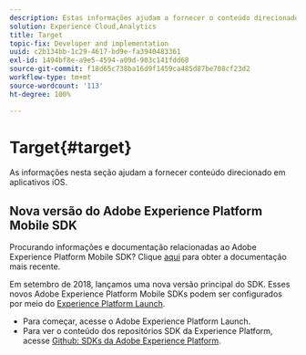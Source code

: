 ```yaml
---
description: Estas informações ajudam a fornecer o conteúdo direcionado nos aplicativos do iOS.
solution: Experience Cloud,Analytics
title: Target
topic-fix: Developer and implementation
uuid: c2b134bb-1c29-4617-bd9e-fa3940483361
exl-id: 1494bf8e-a9e5-4594-a09d-903c141fdd68
source-git-commit: f18d65c738ba16d9f1459ca485d87be708cf23d2
workflow-type: tm+mt
source-wordcount: '113'
ht-degree: 100%

---
```


# Target{#target}

As informações nesta seção ajudam a fornecer conteúdo direcionado em aplicativos iOS.

## Nova versão do Adobe Experience Platform Mobile SDK

Procurando informações e documentação relacionadas ao Adobe Experience Platform Mobile SDK? Clique [aqui](https://aep-sdks.gitbook.io/docs/) para obter a documentação mais recente.

Em setembro de 2018, lançamos uma nova versão principal do SDK. Esses novos Adobe Experience Platform Mobile SDKs podem ser configurados por meio do [Experience Platform Launch](https://www.adobe.com/br/experience-platform/launch.html).

* Para começar, acesse o Adobe Experience Platform Launch.
* Para ver o conteúdo dos repositórios SDK da Experience Platform, acesse [Github: SDKs da Adobe Experience Platform](https://github.com/Adobe-Marketing-Cloud/acp-sdks).
